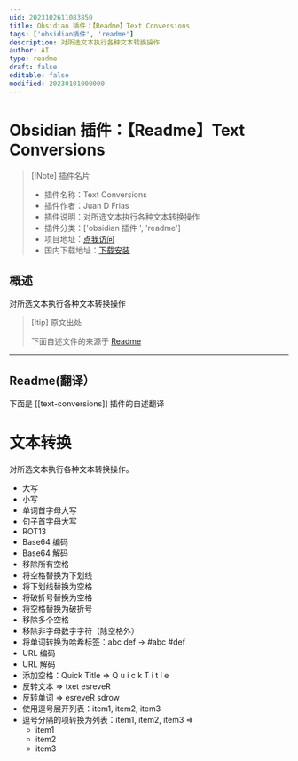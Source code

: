 ```yaml
---
uid: 2023102611083850
title: Obsidian 插件：【Readme】Text Conversions
tags: ['obsidian插件', 'readme']
description: 对所选文本执行各种文本转换操作
author: AI
type: readme
draft: false
editable: false
modified: 20230101000000
---
```


# Obsidian 插件：【Readme】Text Conversions

> [!Note] 插件名片
> - 插件名称：Text Conversions
> - 插件作者：Juan D Frias
> - 插件说明：对所选文本执行各种文本转换操作
> - 插件分类：['obsidian 插件 ', 'readme']
> - 项目地址：[点我访问](https://github.com/ironsigma/obsidian-text-conversions)
> - 国内下载地址：[下载安装](https://pkmer.cn/products/plugin/pluginMarket/?text-conversions)

## 概述

对所选文本执行各种文本转换操作

> [!tip] 原文出处
>
>下面自述文件的来源于 [Readme](https://ghproxy.net/https://raw.githubusercontent.com/ironsigma/obsidian-text-conversions/main/README.md)

---

## Readme(翻译）

下面是 [[text-conversions]] 插件的自述翻译

# 文本转换

对所选文本执行各种文本转换操作。

- 大写
- 小写
- 单词首字母大写
- 句子首字母大写
- ROT13
- Base64 编码
- Base64 解码
- 移除所有空格
- 将空格替换为下划线
- 将下划线替换为空格
- 将破折号替换为空格
- 将空格替换为破折号
- 移除多个空格
- 移除非字母数字字符（除空格外）
- 将单词转换为哈希标签：abc def -> #abc #def
- URL 编码
- URL 解码
- 添加空格：Quick Title => Q u i c k T i t l e
- 反转文本 => txet esreveR
- 反转单词 => esreveR sdrow
- 使用逗号展开列表：item1, item2, item3
- 逗号分隔的项转换为列表：item1, item2, item3 =>
    - item1
    - item2
    - item3




